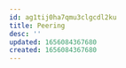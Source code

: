 ```yaml
---
id: ag1tij0ha7qmu3clgcdl2ku
title: Peering
desc: ''
updated: 1656084367680
created: 1656084367680
---
```


